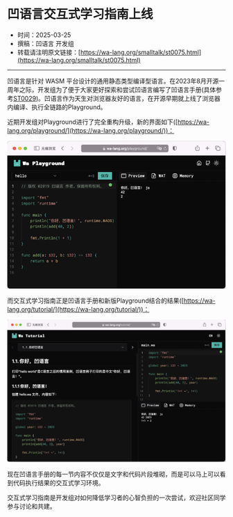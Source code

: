 # 凹语言交互式学习指南上线

- 时间：2025-03-25
- 撰稿：凹语言 开发组
- 转载请注明原文链接：[https://wa-lang.org/smalltalk/st0075.html](https://wa-lang.org/smalltalk/st0075.html)

---

凹语言是针对 WASM 平台设计的通用静态类型编译型语言。在2023年8月开源一周年之际，开发组为了便于大家更好探索和尝试凹语言编写了凹语言手册(具体参考[ST0029](https://wa-lang.org/smalltalk/st0029.html))。凹语言作为天生对浏览器友好的语言，在开源早期就上线了浏览器内编译、执行全链路的Playground。

近期开发组对Playground进行了完全重构升级，新的界面如下([https://wa-lang.org/playground/](https://wa-lang.org/playground/))：

![](/st0075-01.png)

而交互式学习指南正是凹语言手册和新版Playground结合的结果([https://wa-lang.org/tutorial/](https://wa-lang.org/tutorial/))：

![](/st0075-02.png)

现在凹语言手册的每一节内容不仅仅是文字和代码片段堆砌，而是可以马上可以看到代码执行结果的交互式学习环境。

交互式学习指南是开发组对如何降低学习者的心智负担的一次尝试，欢迎社区同学参与讨论和共建。

